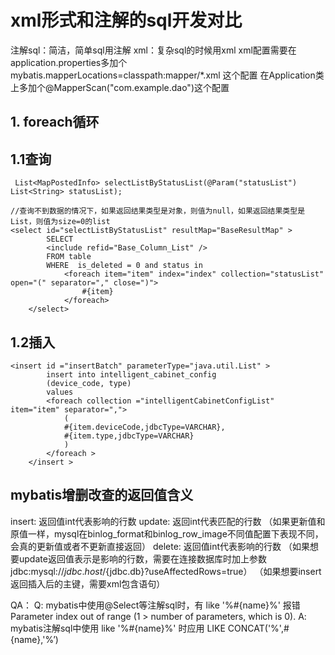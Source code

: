 # xml形式和注解的sql开发对比
注解sql：简洁，简单sql用注解
xml：复杂sql的时候用xml
xml配置需要在application.properties多加个mybatis.mapperLocations=classpath:mapper/*.xml 这个配置
在Application类上多加个@MapperScan("com.example.dao")这个配置

## 1. foreach循环
## 1.1查询
```
 List<MapPostedInfo> selectListByStatusList(@Param("statusList") List<String> statusList);

//查询不到数据的情况下，如果返回结果类型是对象，则值为null，如果返回结果类型是List，则值为size=0的list
<select id="selectListByStatusList" resultMap="BaseResultMap" >
		SELECT
		<include refid="Base_Column_List" />
		FROM table
		WHERE  is_deleted = 0 and status in
			<foreach item="item" index="index" collection="statusList" open="(" separator="," close=")">
				#{item}
			</foreach>
	</select>
```

## 1.2插入
```
<insert id ="insertBatch" parameterType="java.util.List" >
        insert into intelligent_cabinet_config
        (device_code, type)
        values
        <foreach collection ="intelligentCabinetConfigList" item="item" separator=",">
            (
            #{item.deviceCode,jdbcType=VARCHAR},
            #{item.type,jdbcType=VARCHAR}
            )
        </foreach >
    </insert >
```

## mybatis增删改查的返回值含义
insert:    返回值int代表影响的行数
update:    返回int代表匹配的行数 （如果更新值和原值一样，mysql在binlog_format和binlog_row_image不同值配置下表现不同，会真的更新值或者不更新直接返回）
delete:    返回值int代表影响的行数
（如果想要update返回值表示是影响的行数，需要在连接数据库时加上参数 jdbc:mysql://${jdbc.host}/${jdbc.db}?useAffectedRows=true）
（如果想要insert返回插入后的主键，需要xml包含<selectKey>语句）

QA：
Q: mybatis中使用@Select等注解sql时，有 like '%#{name}%' 报错 Parameter index out of range (1 > number of parameters, which is 0).
A: mybatis注解sql中使用 like '%#{name}%' 时应用 LIKE CONCAT('%',#{name},'%’)